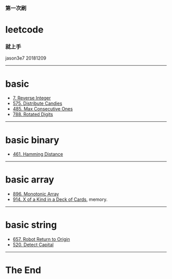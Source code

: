 ### 第一次刷 
# leetcode 
### 就上手

jason3e7 20181209

---

# basic 
* [7. Reverse Integer](https://leetcode.com/problems/reverse-integer/)
* [575. Distribute Candies](https://leetcode.com/problems/distribute-candies/)
* [485. Max Consecutive Ones](https://leetcode.com/problems/max-consecutive-ones/)
* [788. Rotated Digits](https://leetcode.com/problems/rotated-digits/)

---

# basic binary
* [461. Hamming Distance](https://leetcode.com/problems/hamming-distance/)

---

# basic array
* [896. Monotonic Array](https://leetcode.com/problems/monotonic-array/)
* [914. X of a Kind in a Deck of Cards](https://leetcode.com/problems/x-of-a-kind-in-a-deck-of-cards/), memory.

---

# basic string
* [657. Robot Return to Origin](https://leetcode.com/problems/robot-return-to-origin/)
* [520. Detect Capital](https://leetcode.com/problems/detect-capital/)

---

# The End
